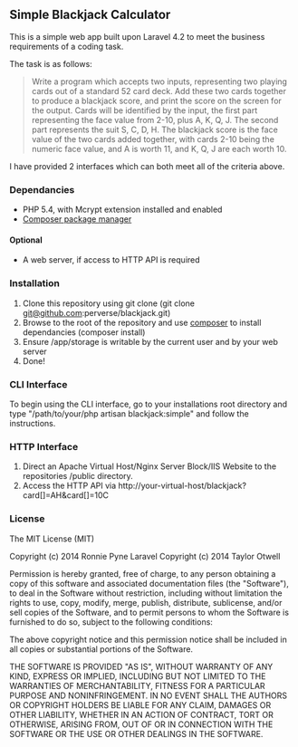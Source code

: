 ## Simple Blackjack Calculator

This is a simple web app built upon Laravel 4.2 to meet the business requirements of a coding task.

The task is as follows:

>Write a program which accepts two inputs, representing two playing cards out of a standard 52 card deck. Add these two cards together to produce a blackjack 
>score, and print the score on the screen for the output.
>Cards will be identified by the input, the first part representing the face value from 2-10, plus A, K, Q, J. The second part represents the suit S, C, D, H.
>The blackjack score is the face value of the two cards added together, with cards 2-10 being the numeric face value, and A is worth 11, and K, Q, J are each 
>worth 10.

I have provided 2 interfaces which can both meet all of the criteria above.

### Dependancies

* PHP 5.4, with Mcrypt extension installed and enabled
* [Composer package manager](http://getcomposer.org)

#### Optional
* A web server, if access to HTTP API is required

### Installation

1. Clone this repository using git clone (git clone git@github.com:perverse/blackjack.git)
2. Browse to the root of the repository and use [composer](http://getcomposer.org) to install dependancies (composer install)
4. Ensure /app/storage is writable by the current user and by your web server
3. Done!

### CLI Interface

To begin using the CLI interface, go to your installations root directory and type "/path/to/your/php artisan blackjack:simple" and follow the instructions.

### HTTP Interface

1. Direct an Apache Virtual Host/Nginx Server Block/IIS Website to the repositories /public directory.
2. Access the HTTP API via http://your-virtual-host/blackjack?card[]=AH&card[]=10C

### License

The MIT License (MIT)

Copyright (c) 2014 Ronnie Pyne
Laravel Copyright (c) 2014 Taylor Otwell

Permission is hereby granted, free of charge, to any person obtaining a copy
of this software and associated documentation files (the "Software"), to deal
in the Software without restriction, including without limitation the rights
to use, copy, modify, merge, publish, distribute, sublicense, and/or sell
copies of the Software, and to permit persons to whom the Software is
furnished to do so, subject to the following conditions:

The above copyright notice and this permission notice shall be included in
all copies or substantial portions of the Software.

THE SOFTWARE IS PROVIDED "AS IS", WITHOUT WARRANTY OF ANY KIND, EXPRESS OR
IMPLIED, INCLUDING BUT NOT LIMITED TO THE WARRANTIES OF MERCHANTABILITY,
FITNESS FOR A PARTICULAR PURPOSE AND NONINFRINGEMENT. IN NO EVENT SHALL THE
AUTHORS OR COPYRIGHT HOLDERS BE LIABLE FOR ANY CLAIM, DAMAGES OR OTHER
LIABILITY, WHETHER IN AN ACTION OF CONTRACT, TORT OR OTHERWISE, ARISING FROM,
OUT OF OR IN CONNECTION WITH THE SOFTWARE OR THE USE OR OTHER DEALINGS IN
THE SOFTWARE.
